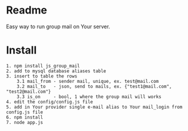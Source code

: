 # Readme
Easy way to run group mail on Your server.

# Install

    1. npm install js_group_mail
    2. add to mysql database aliases table
    3. insert to table the rows
        3.1 mail_from - sender mail, unique, ex. test@mail.com
        3.2 mail_to   - json, send to mails, ex. {"test1@mail.com", "test2@mail.com"}
        3.3 is_on     - bool, 1 where the group mail will works
    4. edit the config/config.js file
    5. add in Your provider single e-mail alias to Your mail_login from config.js file
    6. npm install
    7. node app.js
     